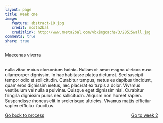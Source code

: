 ```yaml
---
layout: page 
title: Week one 
image: 
   feature: abstract-10.jpg
   credit: mosta2bal
   creditlink: http://www.mosta2bal.com/vb/imgcache/3/28525wall.jpg
comments: true
share: true 
---
```

Maecenas viverra 

<br>nulla vitae metus elementum lacinia. Nullam sit amet magna ultrices nunc ullamcorper dignissim. In hac habitasse platea dictumst. Sed suscipit tempor odio et sollicitudin. Curabitur tempus, metus eu dapibus tincidunt, quam eros dignissim metus, nec placerat ex turpis a dolor. Vivamus vestibulum vel nulla a pulvinar. Quisque eget dignissim nisi. Curabitur fringilla dignissim purus nec sollicitudin. Aliquam non laoreet sapien. Suspendisse rhoncus elit in scelerisque ultricies. Vivamus mattis efficitur sapien efficitur faucibus. 








<div style="float: left"> 
<a href="{{ site.url }}/retail/project/process/" class="btn">Go back to process</a>
</div>

<div style="float: right"> 
<a href="{{ site.url }}/retail/project/week-2/" class="btn">Go to week 2</a>
</div>